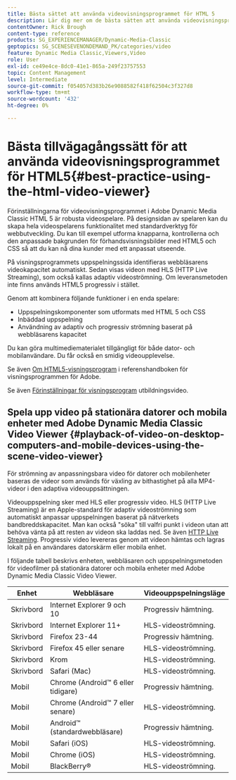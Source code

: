 ```yaml
---
title: Bästa sättet att använda videovisningsprogrammet för HTML 5
description: Lär dig mer om de bästa sätten att använda videovisningsprogrammet för HTML5.
contentOwner: Rick Brough
content-type: reference
products: SG_EXPERIENCEMANAGER/Dynamic-Media-Classic
geptopics: SG_SCENESEVENONDEMAND_PK/categories/video
feature: Dynamic Media Classic,Viewers,Video
role: User
exl-id: ce49e4ce-8dc0-41e1-865a-249f23757553
topic: Content Management
level: Intermediate
source-git-commit: f054057d383b26e9088582f418f62504c3f327d8
workflow-type: tm+mt
source-wordcount: '432'
ht-degree: 0%

---
```


# Bästa tillvägagångssätt för att använda videovisningsprogrammet för HTML5{#best-practice-using-the-html-video-viewer}

Förinställningarna för videovisningsprogrammet i Adobe Dynamic Media Classic HTML 5 är robusta videospelare. På designsidan av spelaren kan du skapa hela videospelarens funktionalitet med standardverktyg för webbutveckling. Du kan till exempel utforma knapparna, kontrollerna och den anpassade bakgrunden för förhandsvisningsbilder med HTML5 och CSS så att du kan nå dina kunder med ett anpassat utseende.

På visningsprogrammets uppspelningssida identifieras webbläsarens videokapacitet automatiskt. Sedan visas videon med HLS (HTTP Live Streaming), som också kallas adaptiv videoströmning. Om leveransmetoden inte finns används HTML5 progressiv i stället.

Genom att kombinera följande funktioner i en enda spelare:

* Uppspelningskomponenter som utformats med HTML 5 och CSS
* Inbäddad uppspelning
* Användning av adaptiv och progressiv strömning baserat på webbläsarens kapacitet

Du kan göra multimediematerialet tillgängligt för både dator- och mobilanvändare. Du får också en smidig videoupplevelse.

Se även [Om HTML5-visningsprogram](https://experienceleague.adobe.com/en/docs/dynamic-media-developer-resources/library/viewers-for-aem-assets-only/c-html5-aem-asset-viewers#viewers-for-aem-assets-only) i referenshandboken för visningsprogrammen för Adobe.

Se även [Förinställningar för visningsprogram](https://s7d5.scene7.com/s7viewers/html5/VideoViewer.html?videoserverurl=https://s7d5.scene7.com/is/content/&amp;emailurl=https://s7d5.scene7.com/s7/emailFriend&amp;serverUrl=https://s7d5.scene7.com/is/image/&amp;config=Scene7SharedAssets/Universal_HTML5_Video&amp;contenturl=https://s7d5.scene7.com/skins/&amp;asset=S7tutorials/550_viewer-presets_converted%20renamed_Done-AVS) utbildningsvideo.

## Spela upp video på stationära datorer och mobila enheter med Adobe Dynamic Media Classic Video Viewer {#playback-of-video-on-desktop-computers-and-mobile-devices-using-the-scene-video-viewer}

För strömning av anpassningsbara video för datorer och mobilenheter baseras de videor som används för växling av bithastighet på alla MP4-videor i den adaptiva videouppsättningen.

Videouppspelning sker med HLS eller progressiv video. HLS (HTTP Live Streaming) är en Apple-standard för adaptiv videoströmning som automatiskt anpassar uppspelningen baserat på nätverkets bandbreddskapacitet. Man kan också &quot;söka&quot; till valfri punkt i videon utan att behöva vänta på att resten av videon ska laddas ned. Se även [HTTP Live Streaming](https://developer.apple.com/streaming/). Progressiv video levereras genom att videon hämtas och lagras lokalt på en användares datorskärm eller mobila enhet.

I följande tabell beskrivs enheten, webbläsaren och uppspelningsmetoden för videofilmer på stationära datorer och mobila enheter med Adobe Dynamic Media Classic Video Viewer.

| Enhet | Webbläsare | Videouppspelningsläge |
|--- |--- |--- |
| Skrivbord | Internet Explorer 9 och 10 | Progressiv hämtning. |
| Skrivbord | Internet Explorer 11+ | HLS-videoströmning. |
| Skrivbord | Firefox 23-44 | Progressiv hämtning. |
| Skrivbord | Firefox 45 eller senare | HLS-videoströmning. |
| Skrivbord | Krom | HLS-videoströmning. |
| Skrivbord | Safari (Mac) | HLS-videoströmning. |
| Mobil | Chrome (Android™ 6 eller tidigare) | Progressiv hämtning. |
| Mobil | Chrome (Android™ 7 eller senare) | HLS-videoströmning. |
| Mobil | Android™ (standardwebbläsare) | Progressiv hämtning. |
| Mobil | Safari (iOS) | HLS-videoströmning. |
| Mobil | Chrome (iOS) | HLS-videoströmning. |
| Mobil | BlackBerry® | HLS-videoströmning. |
